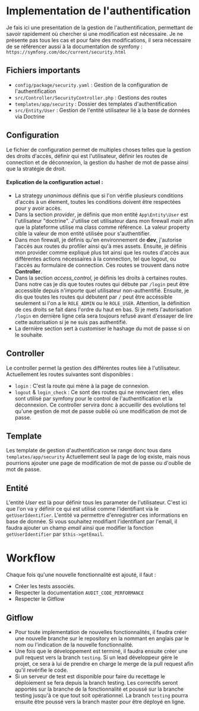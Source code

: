 # Implementation de l'authentification

Je fais ici une presentation de la gestion de l'authentification, permettant de savoir rapidement où chercher si une modification est nécessaire. Je ne présente pas tous les cas et pour faire des modifications, il sera nécessaire de se référencer aussi à la documentation de symfony :  `https://symfony.com/doc/current/security.html`

## Fichiers importants

- `config/package/security.yaml` : Gestion de la configuration de l'authentification
- `src/Controller/SecurityController.php` : Gestions des routes
- `templates/app/security` : Dossier des templates d'authentification
- `src/Entity/User` : Gestion de l'entité utilisateur lié à la base de données via Doctrine

## Configuration

Le fichier de configuration permet de multiples choses telles que la gestion des droits d'accès, définir qui est l'utilisateur, définir les routes de connection et de déconnexion, la gestion du hasher de mot de passe ainsi que la stratégie de droit.
 
#### Explication de la configuration actuel :

- La strategy _unanimous_ définis que si l'on vérifie plusieurs conditions d'accès à un élement, toutes les conditions doivent être respectées pour y avoir accès. 
- Dans la section _provider_, je définis que mon entité `App\Entity\User` est l'utilisateur "doctrine". J'utilise cet utilisateur dans mon firewall _main_ afin que la plateforme utilise ma class comme référence. La valeur property cible la valeur de mon entité utilisée pour s'authentifier.
- Dans mon firewall, je définis qu'en environnement de __dev__, j'autorise l'accès aux routes du profiler ainsi qu'à mes assets. Ensuite, je définis mon provider comme expliqué plus tot ainsi que les routes d'accès aux différentes actions nécessaires à la connection, tel que logout, ou l'accès au formulaire de connection. Ces routes se trouvent dans notre __Controller__.
- Dans la section _access_control,_ je définis les droits à certaines routes. Dans notre cas je dis que toutes routes qui débute par `/login` peut être accessible depuis n'importe quel utilisateur non-authentifié. Ensuite, je dis que toutes les routes qui débutent par `/` peut être accéssible seulement si l'on a le `ROLE_ADMIN` ou le `ROLE_USER`. Attention, la définition de ces droits se fait dans l'ordre du haut en bas. Si je mets l'autorisation `/login` en dernière ligne cela sera toujours refusé avant d'essayer de lire cette autorisation si je ne suis pas authentifié. 
- La dernière section sert à customiser le hashage du mot de passe si on le souhaite. 

## Controller

Le controller permet la gestion des différentes routes liée à l'utilisateur. 
Actuellement les routes suivantes sont disponibles :
- `login` : C'est la route qui mène à la page de connexion.
- `logout` & `login_check` : Ce sont des routes qui ne renvoient rien, elles sont utilisé par symfony pour le control de l'authentification et la déconnexion. 
Ce controller servira donc à accueillir des evolutions tel qu'une gestion de mot de passe oublié où une modification de mot de passe. 

## Template

Les template de gestion d'authentification se range donc tous dans `templates/app/security` Actuellement seul la page de log existe, mais nous pourrions ajouter une page de modification de mot de passe ou d'oublie de mot de passe.

## Entité

L'entité _User_ est là pour définir tous les parameter de l'utilisateur. C'est ici que l'on va y définir ce qui est utilisé comme l'identifiant via le `getUserIdentifier`. 
L'entité va permettre d'enregistrer ces informations en base de donnée. Si vous souhaitez modifiant l'identifiant par l'email, il faudra ajouter un champ _email_ ainsi que modifier la fonction `getUserIdentifier` par `$this->getEmail`.

# Workflow


Chaque fois qu'une nouvelle fonctionnalité est ajouté, il faut :
- Créer les tests associés.
- Respecter la documentation `AUDIT_CODE_PERFORMANCE`
- Respecter le Gitflow 

## Gitflow 

- Pour toute implementation de nouvelles fonctionnalités, il faudra créer une nouvelle branche sur le repository en la nommant en anglais par le nom ou l'indication de la nouvelle fonctionnalité. 
- Une fois que le développement est terminé, il faudra ensuite créer une pull request vers la branch `testing`. Si un lead développeur gére le projet, ce sera à lui de prendre en charge le merge de la pull request afin qu'il revérifie le code.
- Si un serveur de test est disponible pour faire du recettage le déploiement se fera depuis la branch testing. Les correctifs seront apportés sur la branche de la fonctionnalité et poussé sur la branche testing jusqu'à ce que tout soit opérationnel. La branch `testing` pourra ensuite être poussé vers la branch master pour être déployé en ligne. 


